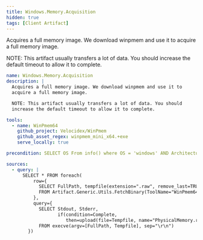 ```yaml
---
title: Windows.Memory.Acquisition
hidden: true
tags: [Client Artifact]
---
```


Acquires a full memory image. We download winpmem and use it to
acquire a full memory image.

NOTE: This artifact usually transfers a lot of data. You should
increase the default timeout to allow it to complete.


```yaml
name: Windows.Memory.Acquisition
description: |
  Acquires a full memory image. We download winpmem and use it to
  acquire a full memory image.

  NOTE: This artifact usually transfers a lot of data. You should
  increase the default timeout to allow it to complete.

tools:
  - name: WinPmem64
    github_project: Velocidex/WinPmem
    github_asset_regex: winpmem_mini_x64.+exe
    serve_locally: true

precondition: SELECT OS From info() where OS = 'windows' AND Architecture = "amd64"

sources:
  - query: |
      SELECT * FROM foreach(
          row={
            SELECT FullPath, tempfile(extension=".raw", remove_last=TRUE) AS Tempfile
            FROM Artifact.Generic.Utils.FetchBinary(ToolName="WinPmem64")
          },
          query={
            SELECT Stdout, Stderr,
                   if(condition=Complete,
                      then=upload(file=Tempfile, name="PhysicalMemory.raw")) As Upload
            FROM execve(argv=[FullPath, Tempfile], sep="\r\n")
        })

```
